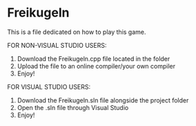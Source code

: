 # Freikugeln

This is a file dedicated on how to play this game.

FOR NON-VISUAL STUDIO USERS:
1. Download the Freikugeln.cpp file located in the folder
2. Upload the file to an online compiler/your own compiler
3. Enjoy!

FOR VISUAL STUDIO USERS:
1. Download the Freikugeln.sln file alongside the project folder
2. Open the .sln file through Visual Studio
3. Enjoy!
